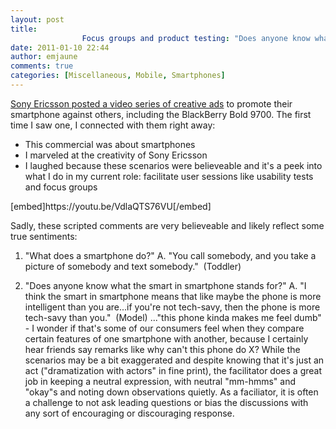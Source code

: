 ```yaml
---
layout: post
title: 
				Focus groups and product testing: "Does anyone know what smart in smartphone stands for?"		
date: 2011-01-10 22:44
author: emjaune
comments: true
categories: [Miscellaneous, Mobile, Smartphones]
---
```

<span style="font-weight: 400;"><a href="https://www.youtube.com/watch?v=reEOSt9Qhgo&amp;list=PLNC_4kLSAqeuTsqzr29cNHpm9pCmhGm61" target="_blank" rel="noopener">Sony Ericsson posted a video series of creative ads</a> to promote their smartphone against others, including the BlackBerry Bold 9700. The first time I saw one, I connected with them right away: </span>
<ul>
 	<li style="font-weight: 400;"><span style="font-weight: 400;">This commercial was about smartphones </span></li>
 	<li style="font-weight: 400;"><span style="font-weight: 400;">I marveled at the creativity of Sony Ericsson</span></li>
 	<li style="font-weight: 400;"><span style="font-weight: 400;">I laughed because these scenarios were believeable and it's a peek into what I do in my current role: facilitate user sessions like usability tests and focus groups</span></li>
</ul>
[embed]https://youtu.be/VdlaQTS76VU[/embed]

<span style="font-weight: 400;">Sadly, these scripted comments are very believeable and likely reflect some true sentiments: </span>
<ol>
 	<li><span style="font-weight: 400;"> "What does a smartphone do?" </span><span style="font-weight: 400;">
</span><span style="font-weight: 400;">A. "You call somebody, and you take a picture of somebody and text somebody."  (Toddler)

</span></li>
 	<li>"Does anyone know what the smart in smartphone stands for?"
<span style="font-weight: 400;">A. "I think the smart in smartphone means that like maybe the phone is more intelligent than you are...if you're not tech-savy, then the phone is more tech-savy than you."  (Model)</span><span style="font-weight: 400;">
</span><span style="font-weight: 400;">
</span><span style="font-weight: 400;">..."this phone kinda makes me feel dumb" - I wonder if that's some of our consumers feel when they compare certain features of one smartphone with another, because I certainly hear friends say remarks like why can't this phone do X? While the scenarios may be a bit exaggerated and despite knowing that it's just an act ("dramatization with actors" in fine print), the facilitator does a great job in keeping a neutral expression, with neutral "mm-hmms" and "okay"s and noting down observations quietly. As a faciliator, it is often a challenge to not ask leading questions or bias the discussions with any sort of encouraging or discouraging response.</span></li>
</ol>
